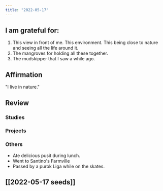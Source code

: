```yaml
---
title: "2022-05-17"
---
```

## I am grateful for:
1. This view in front of me. This environment. This being close to nature and seeing all the life around it.
2. The mangroves for holding all these together.
3. The mudskipper that I saw a while ago.

## Affirmation

"I live in nature."

## Review

### Studies

### Projects

### Others

- Ate delicious pusit during lunch.
- Went to Santino's Farmville
- Passed by a purok Liga while on the skates.

## [[2022-05-17 seeds]]
